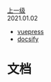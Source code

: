 <div class="extend-header">
<div class="info">
<a class="back" href="./">上一级</a>
<div class="mini">
<span>2021.01.02</span>
</div>
</div>
<div class="content">

<div class="custom-block links">
<ul class="desc">
<li><a href="/framework/vuepress">vuepress</a></li>
<li><a href="/framework/docsify">docsify</a></li>
</ul>
</div>
</div>
</div>
<div class="content-header">
<h1>文档</h1>
</div>

